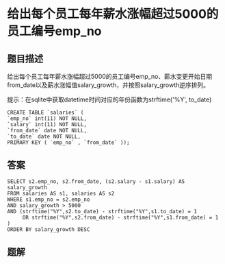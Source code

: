 <!--
 * @Author: your name
 * @Date: 2020-09-21 17:24:24
 * @LastEditTime: 2020-09-27 11:57:19
 * @LastEditors: your name
 * @Description: In User Settings Edit
 * @FilePath: \database-sql-combat\27.给出每个员工每年薪水涨幅超过5000的员工编号emp_no.md
-->
# 给出每个员工每年薪水涨幅超过5000的员工编号emp_no

## 题目描述

给出每个员工每年薪水涨幅超过5000的员工编号emp_no、薪水变更开始日期from_date以及薪水涨幅值salary_growth，并按照salary_growth逆序排列。

提示：在sqlite中获取datetime时间对应的年份函数为strftime('%Y', to_date)

``` mysql
CREATE TABLE `salaries` (
`emp_no` int(11) NOT NULL,
`salary` int(11) NOT NULL,
`from_date` date NOT NULL,
`to_date` date NOT NULL,
PRIMARY KEY ( `emp_no` , `from_date` ));
```

## 答案

``` mysql
SELECT s2.emp_no, s2.from_date, (s2.salary - s1.salary) AS salary_growth
FROM salaries AS s1, salaries AS s2
WHERE s1.emp_no = s2.emp_no 
AND salary_growth > 5000
AND (strftime("%Y",s2.to_date) - strftime("%Y",s1.to_date) = 1 
     OR strftime("%Y",s2.from_date) - strftime("%Y",s1.from_date) = 1 )
ORDER BY salary_growth DESC
```

## 题解

